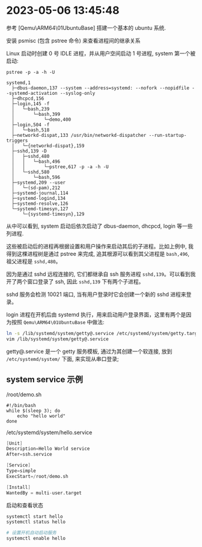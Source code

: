 

# 2023-05-06 13:45:48


参考 [Qemu\ARM64\01UbuntuBase] 搭建一个基本的 ubuntu 系统.

安装 psmisc (包含 pstree 命令) 来查看进程间的继承关系

Linux 启动时创建 0 号 IDLE 进程，并从用户空间启动 1 号进程, system 第一个被启动:

```
pstree -p -a -h -U

systemd,1
  ├─dbus-daemon,137 --system --address=systemd: --nofork --nopidfile --systemd-activation --syslog-only
  ├─dhcpcd,156
  ├─login,145 -f     
  │   └─bash,239
  │       └─bash,399
  │           └─demo,400
  ├─login,504 -f
  │   └─bash,518
  ├─networkd-dispat,133 /usr/bin/networkd-dispatcher --run-startup-triggers
  │   └─{networkd-dispat},159
  ├─sshd,139 -D
  │   ├─sshd,480
  │   │   └─bash,496
  │   │       └─pstree,617 -p -a -h -U
  │   └─sshd,580
  │       └─bash,596
  ├─systemd,209 --user
  │   └─(sd-pam),212
  ├─systemd-journal,114
  ├─systemd-logind,134
  ├─systemd-resolve,126
  └─systemd-timesyn,127
      └─{systemd-timesyn},129
```

从中可以看到, system 启动后依次启动了 dbus-daemon, dhcpcd, login 等一些列进程.

这些被启动后的进程再根据设置和用户操作来启动其后的子进程。比如上例中, 我得到这棵进程树是通过 pstree 来完成, 追其根源可以看到其父进程是 `bash,496`, 祖父进程是 `sshd,480`。

因为是通过 sshd 远程连接的, 它们都继承自 ssh 服务进程 `sshd,139`。可以看到我开了两个窗口登录了 ssh, 因此 `sshd,139` 下有两个子进程。

sshd 服务会检测 10021 端口, 当有用户登录时它会创建一个新的 sshd 进程来登录。

login 进程在开机后由 systemd 执行，用来启动用户登录界面，这里有两个是因为按照 `Qemu\ARM64\01UbuntuBase` 中做法:

```sh
ln -s /lib/systemd/system/getty@.service /etc/systemd/system/getty.target.wants/getty@ttyAMA0.service
vim /lib/systemd/system/getty@.service
```

getty@.service 是一个 getty 服务模板, 通过为其创建一个软连接, 放到 `/etc/systemd/system/` 下面, 来实现从串口登录;


## system service 示例 

/root/demo.sh

```
#!/bin/bash
while $(sleep 3); do
    echo "hello world"
done
```

/etc/systemd/system/hello.service

```s
[Unit]
Description=Hello World service
After=ssh.service

[Service]
Type=simple
ExecStart=/root/demo.sh

[Install]
WantedBy = multi-user.target
```

启动和查看状态

```sh
systemctl start hello
systemctl status hello

# 设置开机自动启动服务
systemctl enable hello
```
